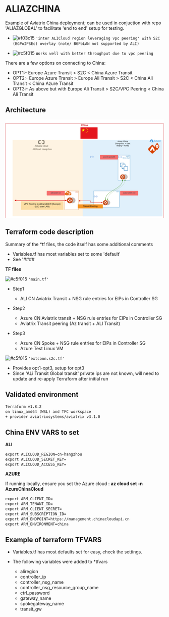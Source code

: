 # ALIAZCHINA

Example of Aviatrix China deployment;  can be used in conjuction with repo 'ALIAZGLOBAL' to facilitate 'end to end' setup for testing.



- ![#f03c15](https://placehold.co/15x15/f03c15/f03c15.png) `'inter ALICloud region leveraging vpc peering' with S2C (BGPoIPSEc) overlay (note/ BGPoLAN not supported by ALI)`

- ![#c5f015](https://placehold.co/15x15/c5f015/c5f015.png) `Works well with better throughput due to vpc peering`



There are a few options on connecting to China:

- OPT1:- Europe Azure Transit >  S2C < China Azure Transit
- OPT2:- Europe Azure Transit >  Europe Ali Transit > S2C < China Ali Transit < China Azure Transit
- OPT3:- As above but with   Europe Ali Transit > S2C/VPC Peering < China Ali Transit   


## Architecture
![Architecture](https://github.com/patelavtx/LabShare/blob/main/AviatrixChina-cn.PNG)




## Terraform code description

Summary of the *tf files, the code itself has some additional comments
- Variables.tf has most variables set to some 'default'
- See '####


**TF files**


 ![#c5f015](https://placehold.co/15x15/c5f015/c5f015.png) `'main.tf' `             
 
- Step1
  - ALI CN Aviatrix Transit + NSG rule entries for EIPs in Controller SG

- Step2
  - Azure CN Aviatrix transit + NSG rule entries for EIPs in Controller SG
  - Aviatrix Transit peering (Az transit + ALI Transit)

- Step3
  - Azure CN Spoke + NSG rule entries for EIPs in Controller SG
  - Azure Test Linux VM


 ![#c5f015](https://placehold.co/15x15/c5f015/c5f015.png) `'extconn.s2c.tf' `        

 - Provides opt1-opt3, setup for opt3
 - Since 'ALi Transit Global transit' private ips are not known, will need to update and re-apply Terraform after initial run
 
 

## Validated environment
```
Terraform v1.8.2  
on linux_amd64 (WSL) and TFC workspace
+ provider aviatrixsystems/aviatrix v3.1.0

```



## China ENV VARS to set

**ALI**

```
export ALICLOUD_REGION=cn-hangzhou
export ALICLOUD_SECRET_KEY=
export ALICLOUD_ACCESS_KEY=

```


**AZURE**

If running locally,  ensure you set the Azure cloud : **az cloud set -n AzureChinaCloud**


```
export ARM_CLIENT_ID=
export ARM_TENANT_ID=
export ARM_CLIENT_SECRET=
export ARM_SUBSCRIPTION_ID=
export ARM_ENDPOINT=https://management.chinacloudapi.cn
export ARM_ENVIRONMENT=china

```


## Example of terraform TFVARS

- Variables.tf has most defaults set for easy, check the settings.
- The following variables were added to *tfvars

  - aliregion
  - controller_ip
  - controller_nsg_name
  - controller_nsg_resource_group_name
  - ctrl_password
  - gateway_name
  - spokegateway_name
  - transit_gw
